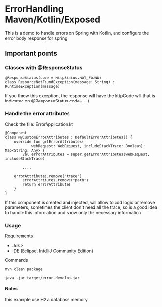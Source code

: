 # ErrorHandling Maven/Kotlin/Exposed


This is a demo to handle errors on Spring with Kotlin, and configure the error body response for spring

## Important points

### Classes with @ResponseStatus  
```
@ResponseStatus(code = HttpStatus.NOT_FOUND)
class ResourceNotFoundException(message: String) : RuntimeException(message)
```
If you throw this exception, the response will have the httpCode will that is indicated on @ResponseStatus(code=....)


### Handle the error attributes 
Check the file: ErrorApplication.kt
```
@Component
class MyCustomErrorAttributes : DefaultErrorAttributes() {
    override fun getErrorAttributes(
            webRequest: WebRequest, includeStackTrace: Boolean): Map<String, Any> {
        val errorAttributes = super.getErrorAttributes(webRequest, includeStackTrace)

        ....
        
    errorAttributes.remove("trace")
        errorAttributes.remove("path")
        return errorAttributes
    }
}
```
If this component is created and injected, will allow to add logic or remove parameters, sometimes
the client don't need all the trace, so is a good idea to handle this information and show only the 
necessary information

### Usage
Requirements
* Jdk 8
* IDE (Eclipse, IntelliJ Community Edition)

Commands

```mvn clean package```

```java -jar target/error-develop.jar```

#### Notes
this example use H2 a database memory

